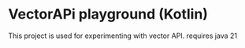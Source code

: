 # VectorAPi playground (Kotlin)
This project is used for experimenting with vector API. requires java 21  